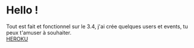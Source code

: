 # Hello ! 
Tout est fait et fonctionnel sur le 3.4, j'ai crée quelques users et events, tu peux t'amuser à souhaiter. 
<br>
[HEROKU](https://sebeventbrite.herokuapp.com/)
